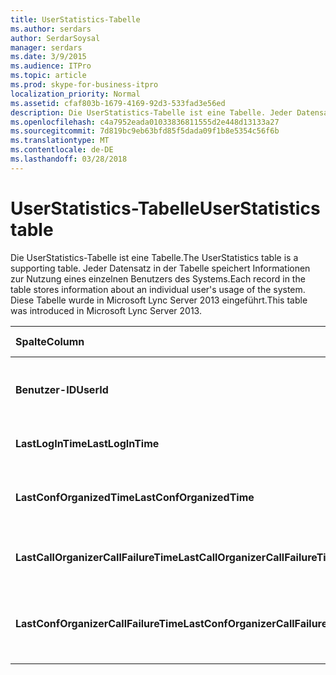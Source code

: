```yaml
---
title: UserStatistics-Tabelle
ms.author: serdars
author: SerdarSoysal
manager: serdars
ms.date: 3/9/2015
ms.audience: ITPro
ms.topic: article
ms.prod: skype-for-business-itpro
localization_priority: Normal
ms.assetid: cfaf803b-1679-4169-92d3-533fad3e56ed
description: Die UserStatistics-Tabelle ist eine Tabelle. Jeder Datensatz in der Tabelle speichert Informationen zur Nutzung eines einzelnen Benutzers des Systems. Diese Tabelle wurde in Microsoft Lync Server 2013 eingeführt.
ms.openlocfilehash: c4a7952eada01033836811555d2e448d13133a27
ms.sourcegitcommit: 7d819bc9eb63bfd85f5dada09f1b8e5354c56f6b
ms.translationtype: MT
ms.contentlocale: de-DE
ms.lasthandoff: 03/28/2018
---
```

# <a name="userstatistics-table"></a><span data-ttu-id="c5466-105">UserStatistics-Tabelle</span><span class="sxs-lookup"><span data-stu-id="c5466-105">UserStatistics table</span></span>
 
<span data-ttu-id="c5466-106">Die UserStatistics-Tabelle ist eine Tabelle.</span><span class="sxs-lookup"><span data-stu-id="c5466-106">The UserStatistics table is a supporting table.</span></span> <span data-ttu-id="c5466-107">Jeder Datensatz in der Tabelle speichert Informationen zur Nutzung eines einzelnen Benutzers des Systems.</span><span class="sxs-lookup"><span data-stu-id="c5466-107">Each record in the table stores information about an individual user's usage of the system.</span></span> <span data-ttu-id="c5466-108">Diese Tabelle wurde in Microsoft Lync Server 2013 eingeführt.</span><span class="sxs-lookup"><span data-stu-id="c5466-108">This table was introduced in Microsoft Lync Server 2013.</span></span>
  
|<span data-ttu-id="c5466-109">**Spalte**</span><span class="sxs-lookup"><span data-stu-id="c5466-109">**Column**</span></span>|<span data-ttu-id="c5466-110">**Datentyp**</span><span class="sxs-lookup"><span data-stu-id="c5466-110">**Data Type**</span></span>|<span data-ttu-id="c5466-111">**Schlüssel/Index**</span><span class="sxs-lookup"><span data-stu-id="c5466-111">**Key/Index**</span></span>|<span data-ttu-id="c5466-112">**Details**</span><span class="sxs-lookup"><span data-stu-id="c5466-112">**Details**</span></span>|
|:-----|:-----|:-----|:-----|
|<span data-ttu-id="c5466-113">**Benutzer-ID**</span><span class="sxs-lookup"><span data-stu-id="c5466-113">**UserId**</span></span> <br/> |<span data-ttu-id="c5466-114">int</span><span class="sxs-lookup"><span data-stu-id="c5466-114">int</span></span>  <br/> |<span data-ttu-id="c5466-115">Primary</span><span class="sxs-lookup"><span data-stu-id="c5466-115">Primary</span></span>  <br/> |<span data-ttu-id="c5466-116">Eindeutige Zahl, die diesen Benutzer identifiziert.</span><span class="sxs-lookup"><span data-stu-id="c5466-116">Unique number identifying this user.</span></span>  <br/> |
|<span data-ttu-id="c5466-117">**LastLogInTime**</span><span class="sxs-lookup"><span data-stu-id="c5466-117">**LastLogInTime**</span></span> <br/> |<span data-ttu-id="c5466-118">datetime</span><span class="sxs-lookup"><span data-stu-id="c5466-118">datetime</span></span>  <br/> ||<span data-ttu-id="c5466-119">Zuletzt der Benutzer angemeldet.</span><span class="sxs-lookup"><span data-stu-id="c5466-119">Last time the user logged in.</span></span>  <br/> |
|<span data-ttu-id="c5466-120">**LastConfOrganizedTime**</span><span class="sxs-lookup"><span data-stu-id="c5466-120">**LastConfOrganizedTime**</span></span> <br/> |<span data-ttu-id="c5466-121">datetime</span><span class="sxs-lookup"><span data-stu-id="c5466-121">datetime</span></span>  <br/> ||<span data-ttu-id="c5466-122">Zuletzt organisiert der Benutzer eine Konferenz.</span><span class="sxs-lookup"><span data-stu-id="c5466-122">Last time the user organized a conference.</span></span>  <br/> |
|<span data-ttu-id="c5466-123">**LastCallOrganizerCallFailureTime**</span><span class="sxs-lookup"><span data-stu-id="c5466-123">**LastCallOrganizerCallFailureTime**</span></span> <br/> |<span data-ttu-id="c5466-124">datetime</span><span class="sxs-lookup"><span data-stu-id="c5466-124">datetime</span></span>  <br/> ||<span data-ttu-id="c5466-125">Zuletzt der Benutzer einen anruffehler.</span><span class="sxs-lookup"><span data-stu-id="c5466-125">Last time the user experienced a call failure.</span></span>  <br/> |
|<span data-ttu-id="c5466-126">**LastConfOrganizerCallFailureTime**</span><span class="sxs-lookup"><span data-stu-id="c5466-126">**LastConfOrganizerCallFailureTime**</span></span> <br/> |<span data-ttu-id="c5466-127">datetime</span><span class="sxs-lookup"><span data-stu-id="c5466-127">datetime</span></span>  <br/> ||<span data-ttu-id="c5466-128">Zuletzt der Benutzer einen anruffehler als Konferenzorganisator.</span><span class="sxs-lookup"><span data-stu-id="c5466-128">Last time the user experienced a call failure as a conference organizer.</span></span>  <br/> |
   

